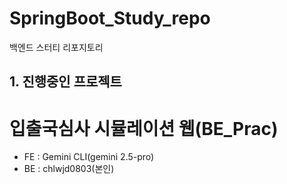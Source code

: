 # SpringBoot_Study_repo
백엔드 스터티 리포지토리

## 1. 진행중인 프로젝트

# 입출국심사 시뮬레이션 웹(BE_Prac)
- FE : Gemini CLI(gemini 2.5-pro)
- BE : chlwjd0803(본인)
